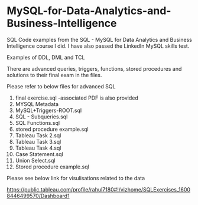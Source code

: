 # MySQL-for-Data-Analytics-and-Business-Intelligence

SQL Code examples from the SQL - MySQL for Data Analytics and Business Intelligence course I did.
I have also passed the LinkedIn MySQL skills test.

Examples of DDL, DML and TCL

There are advanced queries, triggers, functions, stored procedures and solutions to their final exam in the files.

Please refer to below files for advanced SQL
1. final exercise.sql -associated PDF is also provided
2. MYSQL Metadata
3. MySQL+Triggers-ROOT.sql
4. SQL - Subqueries.sql
5. SQL Functions.sql
6. stored procedure example.sql
7. Tableau Task 2.sql
8. Tableau Task 3.sql
9. Tableau Task 4.sql
10. Case Statement.sql
11. Union Select.sql
12. Stored procedure example.sql

Please see below link for visulisations related to the data

https://public.tableau.com/profile/rahul7180#!/vizhome/SQLExercises_16008446499570/Dashboard1
